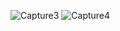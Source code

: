 ![Capture3](https://github.com/user-attachments/assets/f5dcdcaf-e4a3-45d6-96a9-ac6f16747032)
![Capture4](https://github.com/user-attachments/assets/0fd57fab-bffb-480f-95f6-9ee2cc2a063f)

